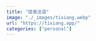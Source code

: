 ```yaml
---
title: "提香法语"
image: "./_images/tixiang.webp"
url: "https://tixiang.app/"
categories: ["personal"]
---
```


